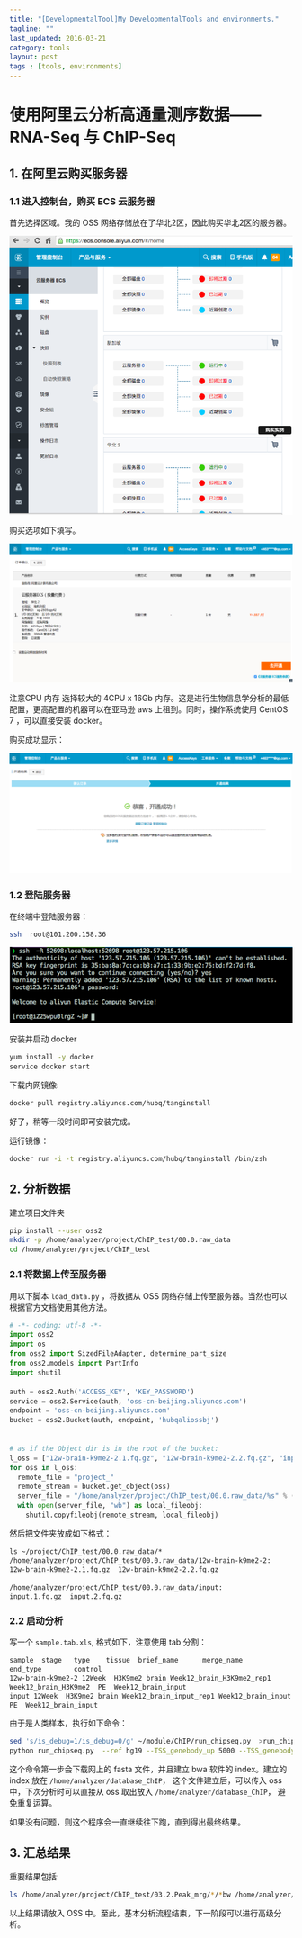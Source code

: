 ```yaml
---
title: "[DevelopmentalTool]My DevelopmentalTools and environments."
tagline: ""
last_updated: 2016-03-21
category: tools
layout: post
tags : [tools, environments]
---
```


# 使用阿里云分析高通量测序数据—— RNA-Seq 与 ChIP-Seq

## 1. 在阿里云购买服务器

### 1.1 进入控制台，购买 ECS 云服务器
首先选择区域。我的 OSS 网络存储放在了华北2区，因此购买华北2区的服务器。

![Figure 1](/images/2016-07-08-AnalysisNGSonAliYum/Fig1.Console.png)

购买选项如下填写。

![Figure 2](/images/2016-07-08-AnalysisNGSonAliYum/Fig2.Buy.png)

注意CPU 内存 选择较大的 4CPU x 16Gb 内存。这是进行生物信息学分析的最低配置，更高配置的机器可以在亚马逊 aws 上租到。同时，操作系统使用  CentOS 7 ，可以直接安装 docker。

购买成功显示：

![Figure 3](/images/2016-07-08-AnalysisNGSonAliYum/Fig3.success.png)

### 1.2 登陆服务器

在终端中登陆服务器：

```bash
ssh  root@101.200.158.36
```

![Figure 4](/images/2016-07-08-AnalysisNGSonAliYum/Fig4.loginServer.png)

安装并启动 docker

```bash
yum install -y docker
service docker start
```

下载内网镜像:

```bash
docker pull registry.aliyuncs.com/hubq/tanginstall
```

好了，稍等一段时间即可安装完成。

运行镜像：

```bash
docker run -i -t registry.aliyuncs.com/hubq/tanginstall /bin/zsh
```

## 2. 分析数据

建立项目文件夹

```bash
pip install --user oss2
mkdir -p /home/analyzer/project/ChIP_test/00.0.raw_data
cd /home/analyzer/project/ChIP_test
```



### 2.1 将数据上传至服务器

用以下脚本 ```load_data.py``` ，将数据从 OSS 网络存储上传至服务器。当然也可以根据官方文档使用其他方法。

```python
# -*- coding: utf-8 -*-
import oss2
import os
from oss2 import SizedFileAdapter, determine_part_size
from oss2.models import PartInfo
import shutil

auth = oss2.Auth('ACCESS_KEY', 'KEY_PASSWORD')
service = oss2.Service(auth, 'oss-cn-beijing.aliyuncs.com')
endpoint = 'oss-cn-beijing.aliyuncs.com'
bucket = oss2.Bucket(auth, endpoint, 'hubqaliossbj')


# as if the Object dir is in the root of the bucket:
l_oss = ["12w-brain-k9me2-2.1.fq.gz", "12w-brain-k9me2-2.2.fq.gz", "input.1.fq.gz", "input.2.fq.gz"]
for oss in l_oss:
  remote_file = "project_"
  remote_stream = bucket.get_object(oss)
  server_file = "/home/analyzer/project/ChIP_test/00.0.raw_data/%s" % (oss)
  with open(server_file, "wb") as local_fileobj:
    shutil.copyfileobj(remote_stream, local_fileobj)
```

然后把文件夹放成如下格式：

```
ls ~/project/ChIP_test/00.0.raw_data/*
/home/analyzer/project/ChIP_test/00.0.raw_data/12w-brain-k9me2-2:
12w-brain-k9me2-2.1.fq.gz  12w-brain-k9me2-2.2.fq.gz

/home/analyzer/project/ChIP_test/00.0.raw_data/input:
input.1.fq.gz  input.2.fq.gz
```

### 2.2 启动分析

写一个 ```sample.tab.xls```, 格式如下，注意使用 tab 分割：

```
sample  stage   type    tissue  brief_name      merge_name      end_type        control
12w-brain-k9me2-2 12Week  H3K9me2 brain Week12_brain_H3K9me2_rep1 Week12_brain_H3K9me2  PE  Week12_brain_input
input 12Week  H3K9me2 brain Week12_brain_input_rep1 Week12_brain_input  PE  Week12_brain_input
```

由于是人类样本，执行如下命令：

```bash
sed 's/is_debug=1/is_debug=0/g' ~/module/ChIP/run_chipseq.py  >run_chipseq.py
python run_chipseq.py  --ref hg19 --TSS_genebody_up 5000 --TSS_genebody_down 5000 --TSS_promoter_up 5000 --TSS_promoter_down 5000 --Body_extbin_len 50 --Body_bincnt 100 --TSS_bin_len 1 --top_peak_idr 100000 sample.tab.xls
```

这个命令第一步会下载网上的 fasta 文件，并且建立 bwa 软件的 index。建立的 index 放在 ```/home/analyzer/database_ChIP```， 这个文件建立后，可以传入 oss 中，下次分析时可以直接从 oss 取出放入 ```/home/analyzer/database_ChIP```， 避免重复运算。

如果没有问题，则这个程序会一直继续往下跑，直到得出最终结果。

## 3. 汇总结果

重要结果包括:

```bash
ls /home/analyzer/project/ChIP_test/03.2.Peak_mrg/*/*bw /home/analyzer/project/ChIP_test/03.3.Peak_idr /home/analyzer/project/ChIP_test/StatInfo
```

以上结果请放入 OSS 中。至此，基本分析流程结束，下一阶段可以进行高级分析。
